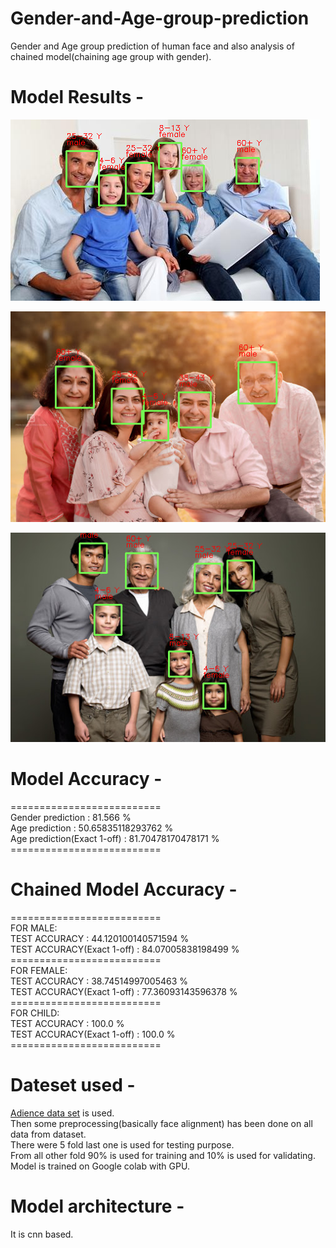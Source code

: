 # Gender-and-Age-group-prediction
Gender and Age group prediction of human face and also analysis of chained model(chaining age group with gender).

# Model Results -

![Result 1](/results/r2.png)

![Result 2](/results/r4.png)

![Result 3](/results/r3.png)

# Model Accuracy -
==========================<br/>
Gender prediction : 81.566 %<br/>
Age prediction : 50.65835118293762 %<br/>
Age prediction(Exact 1-off) : 81.70478170478171 %<br/>
==========================<br/>

# Chained Model Accuracy -
==========================<br/>
FOR MALE:<br/>
TEST ACCURACY :  44.120100140571594 %<br/>
TEST ACCURACY(Exact 1-off) :  84.07005838198499 %<br/>
==========================<br/>
FOR FEMALE:<br/>
TEST ACCURACY :  38.74514997005463 %<br/>
TEST ACCURACY(Exact 1-off) :  77.36093143596378 %<br/>
==========================<br/>
FOR CHILD:<br/>
TEST ACCURACY :  100.0 %<br/>
TEST ACCURACY(Exact 1-off) :  100.0 %<br/>
==========================<br/>

# Dateset used -
[Adience data set](https://www.kaggle.com/ttungl/adience-benchmark-gender-and-age-classification) is used.<br/>
Then some preprocessing(basically face alignment) has been done on all data from dataset.<br/>
There were 5 fold last one is used for testing purpose.<br/>
From all other fold 90% is used for training and 10% is used for validating.<br/>
Model is trained on Google colab with GPU.<br/>

# Model architecture -
It is cnn based.
